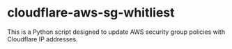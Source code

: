 # cloudflare-aws-sg-whitliest
This is a Python script designed to update AWS security group policies with Cloudflare IP addresses.
